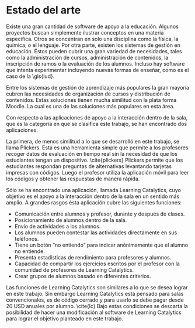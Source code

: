 Estado del arte
===============

Existe una gran cantidad de software de apoyo a la
educación. Algunos proyectos buscan simplemente ilustrar
conceptos en una materia específica. Otros se concentran en
solo una disciplina como la física, la química, o el
lenguaje. Por otra parte, existen los sistemas de gestión en
educación. Éstos pueden cubrir una gran variedad de
necesidades, tales como la administración de cursos,
administración de contenidos, la inscripción de ramos o la
evaluación de los alumnos. Incluso hay software que intenta
experimentar incluyendo nuevas formas de enseñar, como es el
caso de la \gls{lud}.

Entre los sistemas de gestión de aprendizaje más populares
la gran mayoría cubren las necesidades de organización de
cursos y distribución de contenidos. Estas soluciones tienen
mucha similitud con la plata forma Moodle. La cual es una de
las soluciones más populares en esta área.

Con respecto a las aplicaciones de apoyo a la interacción
dentro de la sala, que es la categoría en que se clasifica
este trabajo, se han encontrado dos aplicaciones.

La primera, de menos similitud a lo que se desarrolló en
este trabajo, se llama Plickers. Esta es una herramienta
simple que permite a los profesores recoger datos de
evaluación en tiempo real sin la necesidad de que los
estudiantes tengan un dispositivo. \cite{plickers} Plickers
permite que los estudiantes respondan preguntas de
alternativas levantando tarjetas impresas con códigos. Luego
el profesor utiliza la aplicación móvil para leer los
códigos y obtener las respuestas de manera rápida.

Sólo se ha encontrado una aplicación, llamada Learning
Catalytics, cuyo objetivo es el apoyo a la interacción
dentro de la sala en un sentido más amplio. A grandes
rasgos ésta aplicación cubre las siguientes funciones:

-   Comunicación entre alumnos y profesor, durante y después
    de clases.
-   Posicionamiento de alumnos dentro de la sala.
-   Envío de actividades a los alumnos.
-   Los alumnos pueden contestar las actividades
    directamente en sus teléfonos.
-   Tiene un botón “no entiendo” para indicar anónimamente
    que el alumno no entiende.
-   Presenta estadísticas de rendimiento para profesores y
    alumnos.
-   Capacidad de compartir los ejercicios escritos por el
    profesor con la comunidad de profesores de Learning
    Catalytics.
-   Crear grupos de alumnos basado en diferentes criterios.

Las funciones de Learning Catalytics son similares a lo que
se desea lograr en este trabajo. Sin embargo Learning
Catalytics está pensado para salas convencionales, es de
código cerrado y para usarlo se debe pagar desde 20 USD
anuales por alumno. \cite{lc} Bajo estas condiciones se
descarta la posibilidad de hacer una modificación al
software de Learning Catalytics para lograr el objetivo
planteado en este trabajo.
